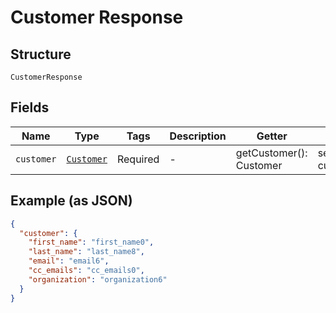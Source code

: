 
# Customer Response

## Structure

`CustomerResponse`

## Fields

| Name | Type | Tags | Description | Getter | Setter |
|  --- | --- | --- | --- | --- | --- |
| `customer` | [`Customer`](../../doc/models/customer.md) | Required | - | getCustomer(): Customer | setCustomer(Customer customer): void |

## Example (as JSON)

```json
{
  "customer": {
    "first_name": "first_name0",
    "last_name": "last_name8",
    "email": "email6",
    "cc_emails": "cc_emails0",
    "organization": "organization6"
  }
}
```

